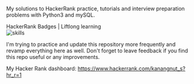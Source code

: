 My solutions to HackerRank practice, tutorials and interview preparation problems with Python3 and mySQL.

HackerRank Badges | Liftlong learning
<br>
![skills](https://github.com/Kanangnut/hackerrank-solutions/assets/130201193/e3c6bdea-88e7-481f-bc89-65bebc316ed9)
<br>

I'm trying to practice and update this repository more frequently and revamp everything here as well.
Don't forget to leave feedback if you find this repo useful or any improvements.

My Hacker Rank dashboard: https://www.hackerrank.com/kanangnut_s?hr_r=1
